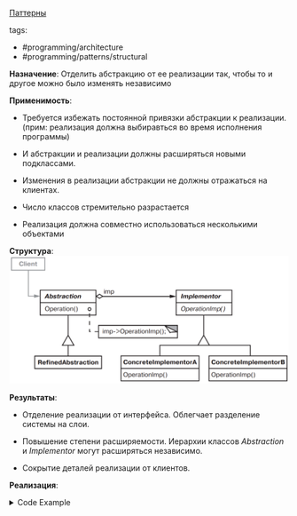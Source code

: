 [Паттерны](../../Patterns.md)

tags:

- #programming/architecture
- #programming/patterns/structural

**Назначение**: Отделить абстракцию от ее реализации так, чтобы то и другое можно было изменять независимо

**Применимость**:

- Требуется избежать постоянной привязки абстракции к реализации. (прим: реализация должна выбиравться во время исполнения программы)

- И абстракции и реализации должны расширяться новыми подклассами.

- Изменения в реализации абстракции не должны отражаться на клиентах.

- Число классов стремительно разрастается

- Реализация должна совместно использоваться несколькими объектами

**Структура**:
![Bridge](./Bridge.png)

**Результаты**:

- Отделение реализации от интерфейса. Облегчает разделение системы на слои.

- Повышение степени расширяемости. Иерархии классов _Abstraction_ и _Implementor_ могут расширяться независимо.

- Сокрытие деталей реализации от клиентов.

**Реализация**:

<details>

<summary>Code Example</summary>
<img src="./BridgeExample.png" alt="Example Structure">
```js
```

</details>
